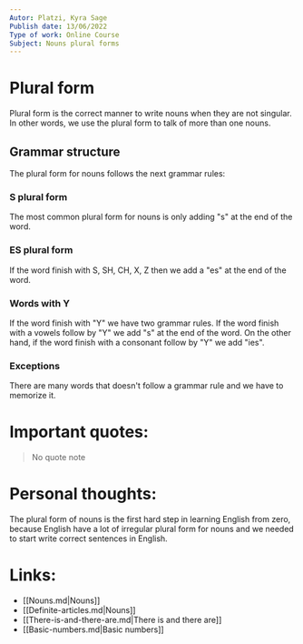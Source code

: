 ```yaml
---
Autor: Platzi, Kyra Sage
Publish date: 13/06/2022 
Type of work: Online Course 
Subject: Nouns plural forms 
---
```

# Plural form 
Plural form is the correct manner to write nouns when they are not 
singular. In other words, we use the plural form to talk of more 
than one nouns.
## Grammar structure
The plural form for nouns follows the next grammar rules:
### S plural form
The most common plural form for nouns is only adding "s" at the end
of the word.
### ES plural form
If the word finish with S, SH, CH, X, Z then we add a "es" at the end 
of the word.
### Words with Y
If the word finish with "Y" we have two grammar rules. If the word finish 
with a vowels follow by "Y" we add "s" at the end of the word. On the 
other hand, if the word finish with a consonant follow by "Y" we add "ies".
### Exceptions
There are many words that doesn't follow a grammar rule and we have to 
memorize it.
# Important quotes:
> No quote note
# Personal thoughts:
The plural form of nouns is the first hard step in learning English from
zero, because English have a lot of irregular plural form for nouns and 
we needed to start write correct sentences in English.
# Links:
- [[Nouns.md|Nouns]]
- [[Definite-articles.md|Nouns]]
- [[There-is-and-there-are.md|There is and there are]]
- [[Basic-numbers.md|Basic numbers]]
